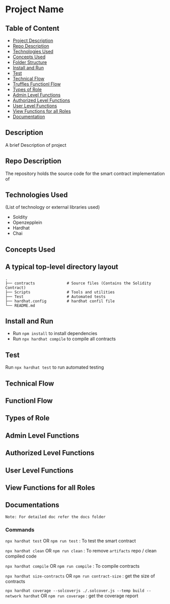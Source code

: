 # Project Name

## Table of Content
- [Project Description](#project-description)
- [Repo Description](#repo-description)
- [Technologies Used](#technologies-used)
- [Concepts Used](#concepts-used)
- [Folder Structure](#a-typical-top-level-directory-layout)
- [Install and Run](#install-and-run)
- [Test](#test)
- [Technical Flow](#technical-flow)
- [Truffles Functionl Flow](#truffles-functionl-flow)
- [Types of Role](#types-of-role)
- [Admin Level Functions](#admin-level-functions)
- [Authorized Level Functions](#authorized-level-functions)
- [User Level Functions](#user-level-functions)
- [View Functions for all Roles](#view-functions-for-all-roles)
- [Documentation](#documentation)

## Description
A brief Description of project

## Repo Description
The repository holds the source code for the smart contract implementation of 

## Technologies Used 
(List of technology or external libraries used)
- Soldity
- Openzepplein
- Hardhat
- Chai

## Concepts Used 

## A typical top-level directory layout
    .
    ├── contracts              # Source files (Contains the Solidity Contract)
    ├── Scripts                # Tools and utilities
    ├── Test                   # Automated tests
    ├── hardhat.config         # hardhat confil file
    └── README.md

## Install and Run

- Run `npm install` to install dependencies
- Run `npx hardhat compile` to compile all contracts

## Test  
Run `npx hardhat test` to run automated testing

## Technical Flow

## Functionl Flow

## Types of Role

## Admin Level Functions

## Authorized Level Functions

## User Level Functions

## View Functions for all Roles

## Documentations
`Note: For detailed doc refer the docs folder`



### Commands
`npx hardhat test` OR `npm run test` : To test the smart contract

`npx hardhat clean` OR `npm run clean` : To remove `artifacts` repo / clean compiled code

`npx hardhat compile` OR `npm run compile` : To compile contracts

`npx hardhat size-contracts` OR `npm run contract-size` : get the size of contracts

`npx hardhat coverage --solcoverjs ./.solcover.js --temp build --network hardhat` OR `npm run coverage` : get the coverage report